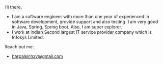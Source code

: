 Hi there,

- I am a software engineer with more than one year of experienced in software development, provide support and also testing. I am very good in Java, Spring, Spring boot.   Also, I am super explorer.
- I work at Indian Second largest IT service provider company which is Infosys Limited.

Reach out me:
- harpalsinhxv@gmail.com

